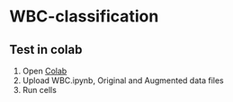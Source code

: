 # WBC-classification
## Test in colab
1. Open [Colab](https://colab.research.google.com/)
2. Upload WBC.ipynb, Original and Augmented data files
3. Run cells
